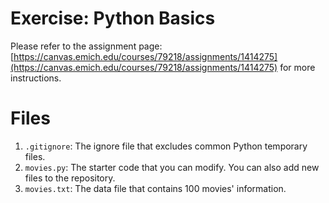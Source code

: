 # Exercise: Python Basics
Please refer to the assignment page: [https://canvas.emich.edu/courses/79218/assignments/1414275](https://canvas.emich.edu/courses/79218/assignments/1414275) for more instructions.

# Files
1. `.gitignore`: The ignore file that excludes common Python temporary files.
2. `movies.py`: The starter code that you can modify. You can also add new files to the repository.
3. `movies.txt`: The data file that contains 100 movies' information.
